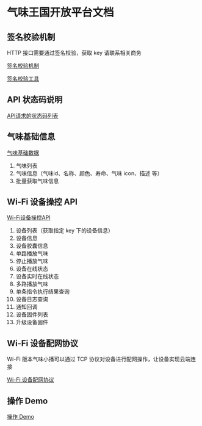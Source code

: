 # 气味王国开放平台文档

## 签名校验机制

HTTP 接口需要通过签名校验，获取 key 请联系相关商务

[签名校验机制](./signature.md)

[签名校验工具](https://scentrealm.com/api-tools?flag=test)

## API 状态码说明

[API请求的状态码列表](./code.md)

## 气味基础信息

[气味基础数据](./basic.md)

1. 气味列表
2. 气味信息（气味id、名称、颜色、寿命、气味 icon、描述 等）
3. 批量获取气味信息

## Wi-Fi 设备操控 API

[Wi-Fi设备操控API](./wifi.md)

1. 设备列表（获取指定 key 下的设备信息）
2. 设备信息
3. 设备胶囊信息
4. 单路播放气味
5. 停止播放气味
6. 设备在线状态
7. 设备实时在线状态
8. 多路播放气味
9. 单条指令执行结果查询
10. 设备日志查询
11. 通知回调
12. 设备固件列表
13. 升级设备固件

## Wi-Fi 设备配网协议

Wi-Fi 版本气味小播可以通过 TCP 协议对设备进行配网操作，让设备实现云端连接

[Wi-Fi 设备配网协议](./ap.md)

## 操作 Demo

[操作 Demo](./demo/demo.js.md)
